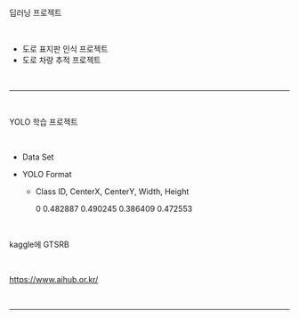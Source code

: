 <br />

딥러닝 프로젝트

<br />

* 도로 표지판 인식 프로젝트
* 도로 차량 추적 프로젝트

<br />

---

<br />

YOLO 학습 프로젝트

<br />

* Data Set

* YOLO Format

  * Class ID, CenterX, CenterY, Width, Height

    0 0.482887 0.490245 0.386409 0.472553

<br />

kaggle에 GTSRB

<br />

https://www.aihub.or.kr/

<br />

---

<br />